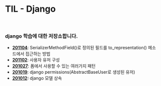 # TIL - Django

<br>

### django 학습에 대한 저장소합니다.
- **[201104](https://github.com/navill/Django_TIL/blob/master/query/doc/2020/django_201104.md)**: SerializerMethodField()로 정의된 필드를 to_representation() 메소드에서 접근하는 방법 
- **[201102](https://github.com/navill/Django_TIL/blob/master/query/doc/2020/django_201102.md)**: 사용자 유저 구성
- **[201027](https://github.com/navill/Django_TIL/blob/master/query/doc/2020/django_201027.md)**: 폼에서 사용할 수 있는 여러가지 패턴 
- **[201019](https://github.com/navill/Django_TIL/blob/master/query/doc/2020/django_201019.md)**: django permissions(AbstractBaseUser로 생성된 유저)
- **[201012](https://github.com/navill/Django_TIL/blob/master/query/doc/2020/django_201012.md):** django 모델 상속

